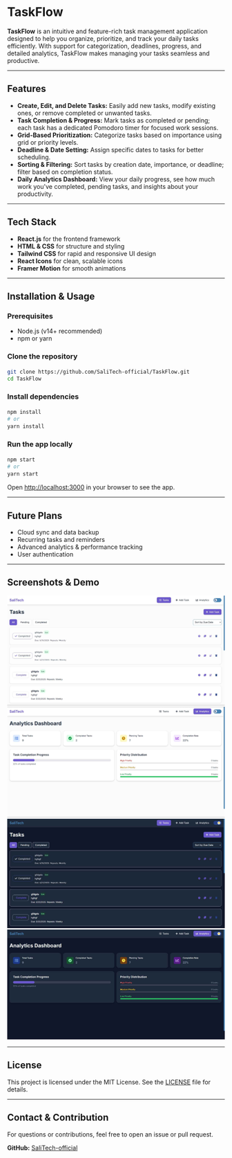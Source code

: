 # TaskFlow

**TaskFlow** is an intuitive and feature-rich task management application designed to help you organize, prioritize, and track your daily tasks efficiently. With support for categorization, deadlines, progress, and detailed analytics, TaskFlow makes managing your tasks seamless and productive.

---

## Features

- **Create, Edit, and Delete Tasks:** Easily add new tasks, modify existing ones, or remove completed or unwanted tasks.
- **Task Completion & Progress:** Mark tasks as completed or pending; each task has a dedicated Pomodoro timer for focused work sessions.
- **Grid-Based Prioritization:** Categorize tasks based on importance using grid or priority levels.
- **Deadline & Date Setting:** Assign specific dates to tasks for better scheduling.
- **Sorting & Filtering:** Sort tasks by creation date, importance, or deadline; filter based on completion status.
- **Daily Analytics Dashboard:** View your daily progress, see how much work you've completed, pending tasks, and insights about your productivity.

---

## Tech Stack

- **React.js** for the frontend framework
- **HTML & CSS** for structure and styling
- **Tailwind CSS** for rapid and responsive UI design
- **React Icons** for clean, scalable icons
- **Framer Motion** for smooth animations

---

## Installation & Usage

### Prerequisites

- Node.js (v14+ recommended)
- npm or yarn

### Clone the repository

```bash
git clone https://github.com/SaliTech-official/TaskFlow.git
cd TaskFlow
```

### Install dependencies

```bash
npm install
# or
yarn install
```

### Run the app locally

```bash
npm start
# or
yarn start
```

Open [http://localhost:3000](http://localhost:3000) in your browser to see the app.

---

## Future Plans

- Cloud sync and data backup
- Recurring tasks and reminders
- Advanced analytics & performance tracking
- User authentication

---

## Screenshots & Demo

![Preview](/Preview/TasksLight.jpg)
![Preview](/Preview/AnalyticsLight.jpg)
![Preview](/Preview/TasksDark.jpg)
![Preview](/Preview/AnalyticsDark.jpg)

---

## License

This project is licensed under the MIT License. See the [LICENSE](LICENSE) file for details.

---

## Contact & Contribution

For questions or contributions, feel free to open an issue or pull request.

**GitHub:** [SaliTech-official](https://github.com/SaliTech-official)
